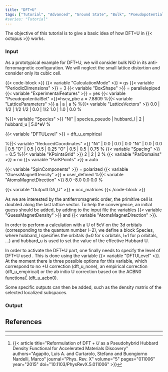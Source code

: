 ```yaml
---
title: "DFT+U"
tags: ["Tutorial", "Advanced", "Ground State", "Bulk", "Pseudopotentials", "DFT+U"]
#series: "Tutorial"
---
```



The objective of this tutorial is to give a basic idea of how DFT+U in {{< octopus >}} works.

###  Input  

As a prototypical example for DFT+U, we will consider bulk NiO in its anti-ferromagnetic configuration. We will neglect the small lattice distortion and consider only its cubic cell.

{{< code-block >}}
  {{< variable "CalculationMode" >}} = gs
  {{< variable "PeriodicDimensions" >}} = 3 
  {{< variable "BoxShape" >}} = parallelepiped
  {{< variable "ExperimentalFeatures" >}} = yes
  {{< variable "PseudopotentialSet" >}}=hscv_pbe
  a = 7.8809
  %{{< variable "LatticeParameters" >}}
    a | a | a
  %
  %{{< variable "LatticeVectors" >}}
   0.0 | 1/2 | 1/2
   1/2 | 0.0 | 1/2
   1.0 | 1.0 | 0.0
  %
  
  %{{< variable "Species" >}}
  "Ni" | species_pseudo | hubbard_l | 2 | hubbard_u | 5.0*eV
  %
  
  {{< variable "DFTULevel" >}} = dft_u_empirical
  
  %{{< variable "ReducedCoordinates" >}}
   "Ni" | 0.0 | 0.0 | 0.0
   "Ni" | 0.0 | 0.0 | 0.5
   "O"  | 0.5 | 0.5 | 0.25
   "O"  | 0.5 | 0.5 | 0.75
  %
  {{< variable "Spacing" >}} = 0.5
  %{{< variable "KPointsGrid" >}}
  2 | 2 | 2
  %
  {{< variable "ParDomains" >}} = no
  {{< variable "ParKPoints" >}} = auto
  
  {{< variable "SpinComponents" >}} = polarized
  {{< variable "GuessMagnetDensity" >}} = user_defined
  %{{< variable "AtomsMagnetDirection" >}}
   8.0
  -8.0
   0.0
   0.0
  %
  
  {{< variable "OutputLDA_U" >}} = occ_matrices
{{< /code-block >}}

As we are interested by the antiferromagnetic order, the primitive cell is doubled along the last lattice vector.
To help the convergence, an initial guess should be added, by adding to the input file the variables {{< variable "GuessMagnetDensity" >}} and {{< variable "AtomsMagnetDirection" >}}.

In order to perform a calculation with a U of 5eV on the 3d orbitals (corresponding to the quantum number l=2),
we define a block Species, where hubbard_l specifies the orbitals (l=0 for s orbitals, l=1 for p orbitals, ...) and hubbard_u is used to set the value of the effective Hubbard U.

In order to activate the DFT+U part, one finally needs to specify the level of DFT+U used . This is done using the variable {{< variable "DFTULevel" >}}. At the moment there is three possible options for this variable, which correspond to no +U correction (dft_u_none), an empirical correction (dft_u_empirical) or the ab initio U correction based on the ACBN0 functional[^footnote-1] (dft_u_acbn0).

Some specific outputs can then be added, such as the density matrix of the selected localized subspaces. 

###  Output  

##  References  







---------------------------------------------
[^footnote-1]: {{< article title="Reformulation of $\mathrm{DFT}+U$ as a Pseudohybrid Hubbard Density Functional for Accelerated Materials Discovery" authors="Agapito, Luis A. and Curtarolo, Stefano and Buongiorno Nardelli, Marco" journal="Phys. Rev. X" volume="5" pages="011006" year="2015" doi="10.1103/PhysRevX.5.011006" >}}

